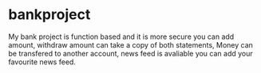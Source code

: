 # bankproject
My bank project is function based and it is more secure you can add amount, withdraw amount  can take a copy of both statements, Money can be transfered to another account,  news feed is avaliable you can add your favourite news feed.
